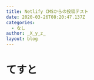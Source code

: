 ```yaml
---
title: Netlify CMSからの投稿テスト
date: 2020-03-26T08:20:47.137Z
categories:
  - なし
author: _X_y_z_
layout: blog
---
```

# てすと
